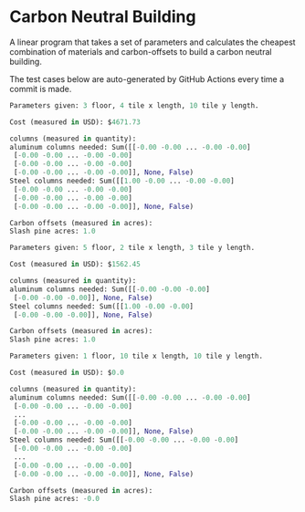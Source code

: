 # Carbon Neutral Building
A linear program that takes a set of parameters and calculates the cheapest combination of materials and carbon-offsets to build a carbon neutral building.

The test cases below are auto-generated by GitHub Actions every time a commit is made.
<!-- TEST CASE 1 -->
```python
Parameters given: 3 floor, 4 tile x length, 10 tile y length.

Cost (measured in USD): $4671.73

columns (measured in quantity):
aluminum columns needed: Sum([[-0.00 -0.00 ... -0.00 -0.00]
 [-0.00 -0.00 ... -0.00 -0.00]
 [-0.00 -0.00 ... -0.00 -0.00]
 [-0.00 -0.00 ... -0.00 -0.00]], None, False)
Steel columns needed: Sum([[1.00 -0.00 ... -0.00 -0.00]
 [-0.00 -0.00 ... -0.00 -0.00]
 [-0.00 -0.00 ... -0.00 -0.00]
 [-0.00 -0.00 ... -0.00 -0.00]], None, False)

Carbon offsets (measured in acres):
Slash pine acres: 1.0
```
<!-- END TEST CASE -->

<!-- TEST CASE 2 -->
```python
Parameters given: 5 floor, 2 tile x length, 3 tile y length.

Cost (measured in USD): $1562.45

columns (measured in quantity):
aluminum columns needed: Sum([[-0.00 -0.00 -0.00]
 [-0.00 -0.00 -0.00]], None, False)
Steel columns needed: Sum([[1.00 -0.00 -0.00]
 [-0.00 -0.00 -0.00]], None, False)

Carbon offsets (measured in acres):
Slash pine acres: 1.0
```
<!-- END TEST CASE -->

<!-- TEST CASE 3 -->
```python
Parameters given: 1 floor, 10 tile x length, 10 tile y length.

Cost (measured in USD): $0.0

columns (measured in quantity):
aluminum columns needed: Sum([[-0.00 -0.00 ... -0.00 -0.00]
 [-0.00 -0.00 ... -0.00 -0.00]
 ...
 [-0.00 -0.00 ... -0.00 -0.00]
 [-0.00 -0.00 ... -0.00 -0.00]], None, False)
Steel columns needed: Sum([[-0.00 -0.00 ... -0.00 -0.00]
 [-0.00 -0.00 ... -0.00 -0.00]
 ...
 [-0.00 -0.00 ... -0.00 -0.00]
 [-0.00 -0.00 ... -0.00 -0.00]], None, False)

Carbon offsets (measured in acres):
Slash pine acres: -0.0
```
<!-- END TEST CASE -->